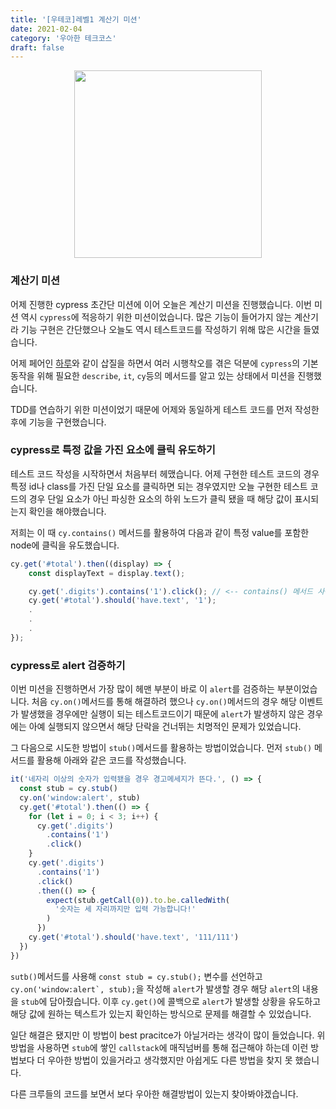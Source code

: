 ```yaml
---
title: '[우테코]레벨1 계산기 미션'
date: 2021-02-04
category: '우아한 테크코스'
draft: false
---
```


<p align="middle">
  <img width="300" src="https://techcourse-storage.s3.ap-northeast-2.amazonaws.com/805329299a1a43c4850c410a545caf24">
</p>

### 계산기 미션

어제 진행한 cypress 초간단 미션에 이어 오늘은 계산기 미션을 진행했습니다. 이번 미션 역시 `cypress`에 적응하기 위한 미션이었습니다. 많은 기능이 들어가지 않는 계산기라 기능 구현은 간단했으나 오늘도 역시 테스트코드를 작성하기 위해 많은 시간을 들였습니다.

어제 페어인 [하루](https://github.com/365kim)와 같이 삽질을 하면서 여러 시행착오를 겪은 덕분에 `cypress`의 기본 동작을 위해 필요한 `describe`, `it`, `cy`등의 메서드를 알고 있는 상태에서 미션을 진행했습니다.

TDD를 연습하기 위한 미션이었기 때문에 어제와 동일하게 테스트 코드를 먼저 작성한 후에 기능을 구현했습니다.

### cypress로 특정 값을 가진 요소에 클릭 유도하기

테스트 코드 작성을 시작하면서 처음부터 헤맸습니다. 어제 구현한 테스트 코드의 경우 특정 id나 class를 가진 단일 요소를 클릭하면 되는 경우였지만 오늘 구현한 테스트 코드의 경우 단일 요소가 아닌 파싱한 요소의 하위 노드가 클릭 됐을 때 해당 값이 표시되는지 확인을 해야했습니다.

저희는 이 때 `cy.contains()` 메서드를 활용하여 다음과 같이 특정 value를 포함한 node에 클릭을 유도했습니다.

```js
cy.get('#total').then((display) => {
    const displayText = display.text();

    cy.get('.digits').contains('1').click(); // <-- contains() 메서드 사용
    cy.get('#total').should('have.text', '1');
    .
    .
    .
});
```

### cypress로 alert 검증하기

이번 미션을 진행하면서 가장 많이 헤맨 부분이 바로 이 `alert`를 검증하는 부분이었습니다. 처음 `cy.on()`메서드를 통해 해결하려 했으나 `cy.on()`메서드의 경우 해당 이벤트가 발생했을 경우에만 실행이 되는 테스트코드이기 때문에 `alert`가 발생하지 않은 경우에는 아예 실행되지 않으면서 해당 단락을 건너뛰는 치명적인 문제가 있었습니다.

그 다음으로 시도한 방법이 `stub()`메서드를 활용하는 방법이었습니다. 먼저 `stub()` 메서드를 활용해 아래와 같은 코드를 작성했습니다.

```js
it('네자리 이상의 숫자가 입력됐을 경우 경고메세지가 뜬다.', () => {
  const stub = cy.stub()
  cy.on('window:alert', stub)
  cy.get('#total').then(() => {
    for (let i = 0; i < 3; i++) {
      cy.get('.digits')
        .contains('1')
        .click()
    }
    cy.get('.digits')
      .contains('1')
      .click()
      .then(() => {
        expect(stub.getCall(0)).to.be.calledWith(
          '숫자는 세 자리까지만 입력 가능합니다!'
        )
      })
    cy.get('#total').should('have.text', '111/111')
  })
})
```

`sutb()`메서드를 사용해 `const stub = cy.stub();` 변수를 선언하고 `` cy.on('window:alert`, stub); ``을 작성해 `alert`가 발생할 경우 해당 `alert`의 내용을 `stub`에 담아줬습니다. 이후 `cy.get()`에 콜백으로 `alert`가 발생할 상황을 유도하고 해당 값에 원하는 텍스트가 있는지 확인하는 방식으로 문제를 해결할 수 있었습니다.

일단 해결은 됐지만 이 방법이 best pracitce가 아닐거라는 생각이 많이 들었습니다. 위 방법을 사용하면 `stub`에 쌓인 `callstack`에 매직넘버를 통해 접근해야 하는데 이런 방법보다 더 우아한 방법이 있을거라고 생각했지만 아쉽게도 다른 방법을 찾지 못 했습니다.

다른 크루들의 코드를 보면서 보다 우아한 해결방법이 있는지 찾아봐야겠습니다.
